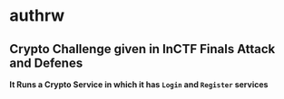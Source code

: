 # authrw
**Crypto Challenge** given in InCTF Finals Attack and Defenes
-------
**It Runs a Crypto Service in which it has `Login` and `Register` services**
